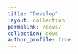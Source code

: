 ```yaml
---
title: "Develop"
layout: collection
permalink: /devs/
collection: devs
author_profile: true
---
```


